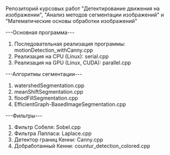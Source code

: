 Репозиторий курсовых работ "Детектирование движения на изображении", "Анализ методов сегментации изображений" и "Математические основы обработки изображений"

---Основная программа---

1. Последовательная реализация программы: motionDetection_withCanny.cpp
2. Реализация на CPU (Linux): serial.cpp
3. Реализация на GPU (Linux, CUDA): parallel.cpp

---Алгоритмы сегментации---

1. watershedSegmentation.cpp
2. meanShiftSegmentation.cpp
3. floodFillSegmentation.cpp
4. EfficientGraph-BasedImageSegmentation.cpp

---Фильтры---

1. Фильтр Собеля: Sobel.cpp
2. Фильтра Лапласа: Laplace.cpp
3. Детектор границ Кенни: Canny.cpp
4. Добработанный Кенни: countur_detection_colored.cpp

